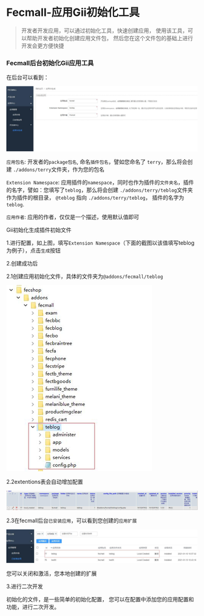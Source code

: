 Fecmall-应用Gii初始化工具
============

> 开发者开发应用，可以通过初始化工具，快速创建应用，
使用该工具，可以帮助开发者初始化创建应用文件包，
然后您在这个文件包的基础上进行开发会更方便快捷

### Fecmall后台初始化Gii应用工具



在后台可以看到：


![](images/66656.jpg)

`应用包名`: 开发者的`package包名`, 命名`插件包名`，譬如您命名了   `terry`，那么将会创建  `./addons/terry`文件夹，作为您的包名


`Extension Namespace`: 应用插件的`namespace`，同时也作为插件的`文件夹名`，插件的名字，譬如：您填写了`teblog`，那么将会创建
`./addons/terry/teblog`文件夹作为插件的根目录， `@teblog` 指向 `./addons/terry/teblog`， 插件的名字为`teblog`.

`应用作者`: 应用的作者，仅仅是一个描述，使用默认值即可


Gii初始化生成插件初始文件

1.进行配置，如上图，填写`Extension Namespace`（下面的截图以该值填写teblog为例子），点击`生成`按钮

2.创建成功后

2.1创建应用初始化文件，具体的文件夹为`@addons/fecmall/teblog`

![](images/67777.jpg)

2.2extentions表会自动增加配置

![](images/9888.jpg)


2.3在fecmall后台`已安装应用`，可以看到您创建的`应用扩展`

![](images/9788.jpg)

您可以关闭和激活，您本地创建的扩展



3.进行二次开发

初始化的文件，是一些简单的初始化配置，
您可以在配置中添加您的应用配置和功能，进行二次开发。



























